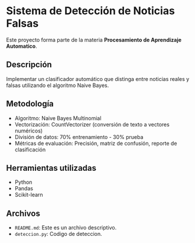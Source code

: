 # Sistema de Detección de Noticias Falsas

Este proyecto forma parte de la materia **Procesamiento de Aprendizaje Automatico**.

## Descripción
Implementar un clasificador automático que distinga entre noticias reales y falsas utilizando el algoritmo Naive Bayes.

## Metodología

- Algoritmo: Naive Bayes Multinomial
- Vectorización: CountVectorizer (conversión de texto a vectores numéricos)
- División de datos: 70% entrenamiento - 30% prueba
- Métricas de evaluación: Precisión, matriz de confusión, reporte de clasificación

## Herramientas utilizadas
- Python
- Pandas
- Scikit-learn

## Archivos

- `README.md`: Este es un archivo descriptivo.
- `deteccion.py`: Codigo de deteccion.



